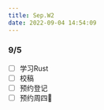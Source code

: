 ```yaml
---
title: Sep.W2
date: 2022-09-04 14:54:09
---
```

### 9/5
- [ ] 学习Rust
- [ ] 校稿
- [ ] 预约登记
- [ ] 预约周四🏓️